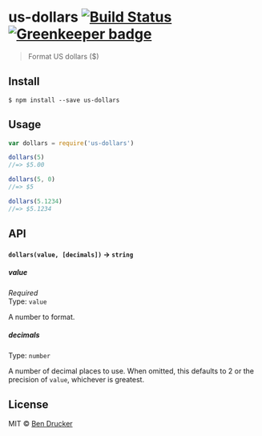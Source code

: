 # us-dollars [![Build Status](https://travis-ci.org/bendrucker/us-dollars.svg?branch=master)](https://travis-ci.org/bendrucker/us-dollars) [![Greenkeeper badge](https://badges.greenkeeper.io/bendrucker/us-dollars.svg)](https://greenkeeper.io/)

> Format US dollars ($)


## Install

```
$ npm install --save us-dollars
```


## Usage

```js
var dollars = require('us-dollars')

dollars(5)
//=> $5.00

dollars(5, 0)
//=> $5

dollars(5.1234)
//=> $5.1234
```

## API

#### `dollars(value, [decimals])` -> `string`

##### value

*Required*  
Type: `value`

A number to format.

##### decimals

Type: `number`

A number of decimal places to use. When omitted, this defaults to 2 or the precision of `value`, whichever is greatest.


## License

MIT © [Ben Drucker](http://bendrucker.me)
